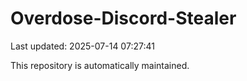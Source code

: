 # Overdose-Discord-Stealer

Last updated: 2025-07-14 07:27:41

This repository is automatically maintained.
